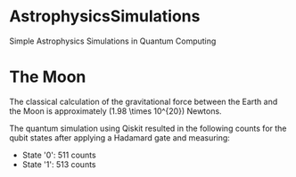 # AstrophysicsSimulations
Simple Astrophysics Simulations in Quantum Computing<br>

# The Moon
The classical calculation of the gravitational force between the Earth and the Moon is approximately \(1.98 \times 10^{20}\) Newtons.

The quantum simulation using Qiskit resulted in the following counts for the qubit states after applying a Hadamard gate and measuring:
- State '0': 511 counts
- State '1': 513 counts
